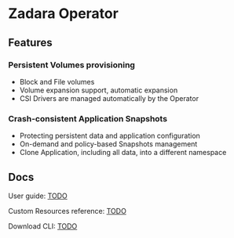 # Zadara Operator

## Features

### Persistent Volumes provisioning

- Block and File volumes
- Volume expansion support, automatic expansion
- CSI Drivers are managed automatically by the Operator

### Crash-consistent Application Snapshots

- Protecting persistent data and application configuration
- On-demand and policy-based Snapshots management
- Clone Application, including all data, into a different namespace

## Docs

User guide: [TODO](#)

Custom Resources reference: [TODO](#)

Download CLI:  [TODO](#)
